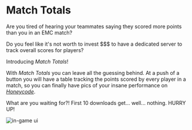 # Match Totals

Are you tired of hearing your teammates saying they scored more points than you in an EMC match?

Do you feel like it's not worth to invest $$$ to have a dedicated server to track overall scores for players?

Introducing _Match Totals_!

With _Match Totals_ you can leave all the guessing behind.
At a push of a button you will have a table tracking the points scored by every player in a match,
so you can finally have pics of your insane performance on [_Honeycode_](https://trackmania.io/#/leaderboard/62sWUm7pkYTiZoogRm8MP58DU8b).

What are you waiting for?! First 10 downloads get... well... nothing. HURRY UP!

![in-game ui](https://github.com/piax93/tm-match-totals/assets/9299307/cd6b40b4-28fe-42eb-a92e-c13d674ce213)
